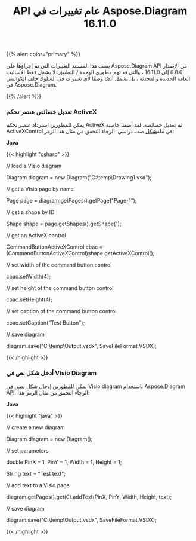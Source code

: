 ﻿---
title: API عام تغييرات في Aspose.Diagram 16.11.0
type: docs
weight: 20
url: /ar/java/public-api-changes-in-aspose-diagram-16-11-0/
---
{{% alert color="primary" %}} 

يصف هذا المستند التغييرات التي تم إجراؤها على Aspose.Diagram API من الإصدار 6.8.0 إلى 16.11.0 ، والتي قد تهم مطوري الوحدة / التطبيق. لا يشمل فقط الأساليب العامة الجديدة والمحدثة ، بل يشمل أيضًا وصفًا لأي تغييرات في السلوك خلف الكواليس في Aspose.Diagram.

{{% /alert %}} 
### **تعديل خصائص عنصر تحكم ActiveX**
 يمكن للمطورين استرداد عنصر تحكم ActiveX ثم تعديل خصائصه. لقد أضفنا خاصية ActiveXControl في ملف[شكل](https://reference.aspose.com/diagram/java/com.aspose.diagram/shape) صف دراسي. الرجاء التحقق من مثال هذا الرمز:

**Java**

{{< highlight "csharp" >}}

 // load a Visio diagram

Diagram diagram = new Diagram("C:\\temp\\Drawing1.vsd");

// get a Visio page by name

Page page = diagram.getPages().getPage("Page-1");

// get a shape by ID

Shape shape = page.getShapes().getShape(1);

// get an ActiveX control

CommandButtonActiveXControl cbac = (CommandButtonActiveXControl)shape.getActiveXControl();

// set width of the command button control

cbac.setWidth(4);

// set height of the command button control

cbac.setHeight(4);

// set caption of the command button control

cbac.setCaption("Test Button");

// save diagram

diagram.save("C:\\temp\\Output.vsdx", SaveFileFormat.VSDX);

{{< /highlight >}}
### **أدخل شكل نص في Visio Diagram**
يمكن للمطورين إدخال شكل نصي في Visio diagram باستخدام Aspose.Diagram API. الرجاء التحقق من مثال الرمز هذا:

**Java**

{{< highlight "java" >}}

 // create a new diagram

Diagram diagram = new Diagram();

// set parameters

double PinX = 1, PinY = 1, Width = 1, Height = 1;

String text = "Test text";

// add text to a Visio page

diagram.getPages().get(0).addText(PinX, PinY, Width, Height, text);

// save diagram 

diagram.save("C:\\temp\\Output.vsdx", SaveFileFormat.VSDX);

{{< /highlight >}}

